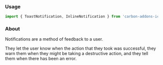 ### Usage

```js
import { ToastNotification, InlineNotification } from 'carbon-addons-ics';
```

### About

Notifications are a method of feedback to a user.

They let the user know when the action that they took was successful, they warn them when they might be taking a destructive action, and they tell them when there has been an error.
